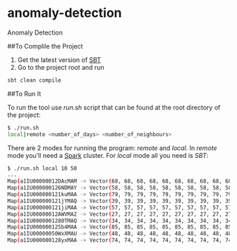 # anomaly-detection
Anomaly Detection

##To Complile the Project

1. Get the latest version of [SBT](http://www.scala-sbt.org/)
1. Go to the project root and run
```bash
sbt clean compile
```

##To Run It

To run the tool use _run.sh_ script that can be found at the root directory of the project:

```bash
$ ./run.sh
local|remote <number_of_days> <number_of_neighbours>
```

There are 2 modes for running the program: _remote_ and _local_. In _remote_ mode you'll need a [Spark](https://spark.apache.org/) cluster. For _local_ mode all you need is _SBT_:

```bash
$ ./run.sh local 10 50
...
Map(a1IU00000012DAcMAM -> Vector(68, 68, 68, 68, 68, 68, 68, 68, 68, 68, 68))
Map(a1IU000000126NDMAY -> Vector(58, 58, 58, 58, 58, 58, 58, 58, 58, 58, 58, 32, 32, 32, 32, 32, 32, 32, 32, 32, 32, 32))
Map(a1IU000000121kuMAA -> Vector(79, 79, 79, 79, 79, 79, 79, 79, 79, 79, 79))
Map(a1IU000000121jYMAQ -> Vector(39, 39, 39, 39, 39, 39, 39, 39, 39, 39, 39, 44, 44, 44, 44, 44, 44, 44, 44, 44, 44, 44))
Map(a1IU000000121jiMAA -> Vector(57, 57, 57, 57, 57, 57, 57, 57, 57, 57, 57))
Map(a1IU00000012AWVMA2 -> Vector(27, 27, 27, 27, 27, 27, 27, 27, 27, 27, 27, 27, 27, 27, 27, 27, 27, 27, 27, 27, 27, 27, 40, 40, 40, 40, 40, 40, 40, 40, 40, 40, 40))
Map(a1IU0000001280TMAQ -> Vector(34, 34, 34, 34, 34, 34, 34, 34, 34, 34, 34, 37, 37, 37, 37, 37, 37, 37, 37, 37, 37, 37))
Map(a1IU000000125b4MAA -> Vector(85, 85, 85, 85, 85, 85, 85, 85, 85, 85, 85))
Map(a1IU00000050WxXMAU -> Vector(48, 48, 48, 48, 48, 48, 48, 48, 48, 48, 48))
Map(a1IU000000128yxMAA -> Vector(74, 74, 74, 74, 74, 74, 74, 74, 74, 74, 74, 16, 16, 16, 16, 16, 16, 16, 16, 16, 16, 16))
```


